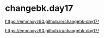 # changebk.day17

https://emmaxyz90.github.io/changebk-day17/



https://emmaxyz90.github.io/changebk-day17/
